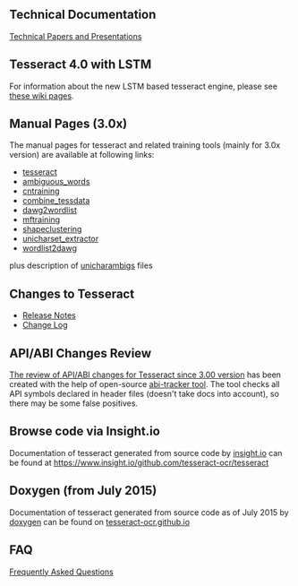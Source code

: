 ## Technical Documentation

[Technical Papers and Presentations](https://github.com/tesseract-ocr/tesseract/wiki/Technical-Documentation)

## Tesseract 4.0 with LSTM

   For information about the new LSTM based tesseract engine, please see [these wiki pages](https://github.com/tesseract-ocr/tesseract/wiki/4.0-with-LSTM). 

## Manual Pages (3.0x)

The manual pages for tesseract and related training tools (mainly for 3.0x version) are available at following links:

  * [tesseract](https://github.com/tesseract-ocr/tesseract/blob/master/doc/tesseract.1.asc)
  * [ambiguous\_words](https://github.com/tesseract-ocr/tesseract/blob/master/doc/ambiguous_words.1.asc)
  * [cntraining](https://github.com/tesseract-ocr/tesseract/blob/master/doc/cntraining.1.asc)
  * [combine\_tessdata](https://github.com/tesseract-ocr/tesseract/blob/master/doc/combine_tessdata.1.asc)
  * [dawg2wordlist](https://github.com/tesseract-ocr/tesseract/blob/master/doc/dawg2wordlist.1.asc)
  * [mftraining](https://github.com/tesseract-ocr/tesseract/blob/master/doc/mftraining.1.asc)
  * [shapeclustering](https://github.com/tesseract-ocr/tesseract/blob/master/doc/shapeclustering.1.asc)
  * [unicharset\_extractor](https://github.com/tesseract-ocr/tesseract/blob/master/doc/unicharset_extractor.1.asc)
  * [wordlist2dawg](https://github.com/tesseract-ocr/tesseract/blob/master/doc/wordlist2dawg.1.asc)

plus description of [unicharambigs](https://github.com/tesseract-ocr/tesseract/blob/master/doc/unicharset.5.asc) files

## Changes to Tesseract

   * [Release Notes](https://github.com/tesseract-ocr/tesseract/wiki/ReleaseNotes)
   * [Change Log](https://github.com/tesseract-ocr/tesseract/blob/master/ChangeLog)

## API/ABI Changes Review

[The review of API/ABI changes for Tesseract since 3.00 version](https://abi-laboratory.pro/tracker/timeline/tesseract/) has been created with the help of open-source [abi-tracker tool](https://github.com/lvc/abi-tracker). The tool checks all API symbols declared in header files (doesn't take docs into account), so there may be some false positives.

## Browse code via Insight.io

Documentation of tesseract generated from source code by [insight.io](https://www.insight.io/) can be found at https://www.insight.io/github.com/tesseract-ocr/tesseract

## Doxygen (from July 2015)

Documentation of tesseract generated from source code as of July 2015 by [doxygen](http://www.doxygen.org) can be found on [tesseract-ocr.github.io](https://tesseract-ocr.github.io/index.html)


## FAQ

[Frequently Asked Questions](https://github.com/tesseract-ocr/tesseract/wiki/FAQ)